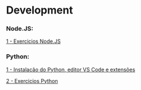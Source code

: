 # Development


<h3 align="left">Node.JS:</h3>

<div> 
<p><a href="https://github.com/JosiTubaroski/Node_JS">1 - Exercicios Node.JS </a></p>
</div> 

<h3 align="left">Python:</h3>

<div> 
<p><a href="https://github.com/JosiTubaroski/Instala_Python_VSCode_Extencoes/blob/main/README.md">1 - Instalação do Python, editor VS Code e extensões </a></p>
</div> 

<div> 
<p><a href="https://github.com/JosiTubaroski/Python-Exercises">2 - Exercicios Python </a></p>
</div> 




